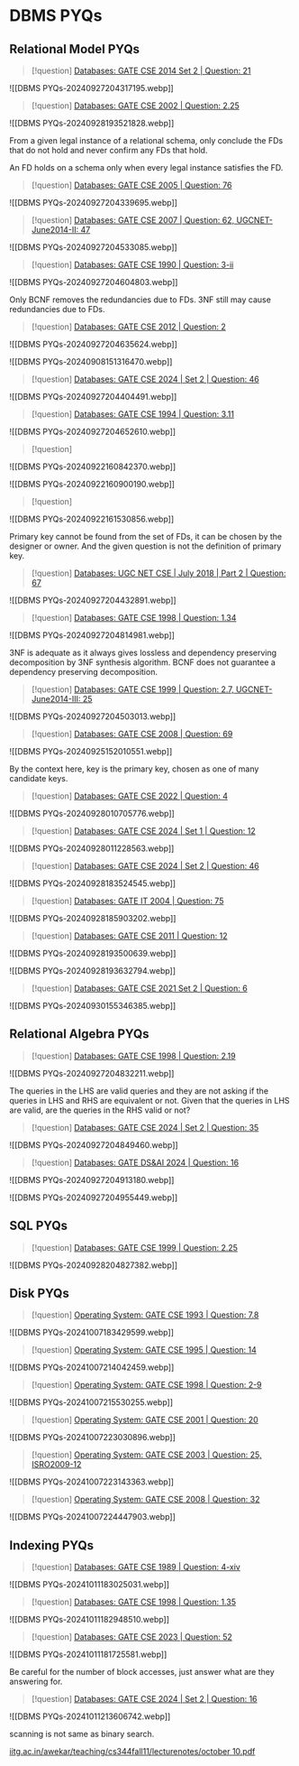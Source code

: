 # DBMS PYQs

## Relational Model PYQs


> [!question] 
> [Databases: GATE CSE 2014 Set 2 | Question: 21](https://gateoverflow.in/1978/gate-cse-2014-set-2-question-21)

![[DBMS PYQs-20240927204317195.webp]]


> [!question] 
> [Databases: GATE CSE 2002 | Question: 2.25](https://gateoverflow.in/855/gate-cse-2002-question-2-25)

![[DBMS PYQs-20240928193521828.webp]]

From a given legal instance of a relational schema, only conclude the FDs that do not hold and never confirm any FDs that hold.

An FD holds on a schema only when every legal instance satisfies the FD.

> [!question] 
> [Databases: GATE CSE 2005 | Question: 76](https://gateoverflow.in/1399/gate-cse-2005-question-76)

![[DBMS PYQs-20240927204339695.webp]]


> [!question] 
> [Databases: GATE CSE 2007 | Question: 62, UGCNET-June2014-II: 47](https://gateoverflow.in/1260/gate-cse-2007-question-62-ugcnet-june2014-ii-47)

![[DBMS PYQs-20240927204533085.webp]]

> [!question] 
> [Databases: GATE CSE 1990 | Question: 3-ii](https://gateoverflow.in/84054/gate-cse-1990-question-3-ii)

![[DBMS PYQs-20240927204604803.webp]]

Only BCNF removes the redundancies due to FDs. 3NF still may cause redundancies due to FDs.


> [!question] 
> [Databases: GATE CSE 2012 | Question: 2](https://gateoverflow.in/34/gate-cse-2012-question-2?show=433455#c433455)

![[DBMS PYQs-20240927204635624.webp]]

![[DBMS PYQs-20240908151316470.webp]]


> [!question] 
> [Databases: GATE CSE 2024 | Set 2 | Question: 46](https://gateoverflow.in/422851/gate-cse-2024-set-2-question-46)

![[DBMS PYQs-20240927204404491.webp]]



> [!question] 
> [Databases: GATE CSE 1994 | Question: 3.11](https://gateoverflow.in/2497/gate-cse-1994-question-3-11?show=243071)

![[DBMS PYQs-20240927204652610.webp]]


> [!question] 

![[DBMS PYQs-20240922160842370.webp]]

![[DBMS PYQs-20240922160900190.webp]]


> [!question] 

![[DBMS PYQs-20240922161530856.webp]]


Primary key cannot be found from the set of FDs, it can be chosen by the designer or owner. And the given question is not the definition of primary key.


> [!question] 
> [Databases: UGC NET CSE | July 2018 | Part 2 | Question: 67](https://gateoverflow.in/225819/ugc-net-cse-july-2018-part-2-question-67)

![[DBMS PYQs-20240927204432891.webp]]


> [!question] 
> [Databases: GATE CSE 1998 | Question: 1.34](https://gateoverflow.in/1671/gate-cse-1998-question-1-34)

![[DBMS PYQs-20240927204814981.webp]]


3NF is adequate as it always gives lossless and dependency preserving decomposition by 3NF synthesis algorithm.
BCNF does not guarantee a dependency preserving decomposition.


> [!question] 
> [Databases: GATE CSE 1999 | Question: 2.7, UGCNET-June2014-III: 25](https://gateoverflow.in/1485/gate-cse-1999-question-2-7-ugcnet-june2014-iii-25)

![[DBMS PYQs-20240927204503013.webp]]


> [!question] 
> [Databases: GATE CSE 2008 | Question: 69](https://gateoverflow.in/492/gate-cse-2008-question-69)

![[DBMS PYQs-20240925152010551.webp]]


By the context here, key is the primary key, chosen as one of many candidate keys.


> [!question] 
> [Databases: GATE CSE 2022 | Question: 4](https://gateoverflow.in/371932/gate-cse-2022-question-4)

![[DBMS PYQs-20240928010705776.webp]]


> [!question] 
> [Databases: GATE CSE 2024 | Set 1 | Question: 12](https://gateoverflow.in/422830/gate-cse-2024-set-1-question-12)

![[DBMS PYQs-20240928011228563.webp]]


> [!question] 
> [Databases: GATE CSE 2024 | Set 2 | Question: 46](https://gateoverflow.in/422851/gate-cse-2024-set-2-question-46)

![[DBMS PYQs-20240928183524545.webp]]


> [!question] 
> [Databases: GATE IT 2004 | Question: 75](https://gateoverflow.in/3719/gate-it-2004-question-75)

![[DBMS PYQs-20240928185903202.webp]]


> [!question] 
> [Databases: GATE CSE 2011 | Question: 12](https://gateoverflow.in/2114/gate-cse-2011-question-12)

![[DBMS PYQs-20240928193500639.webp]]



![[DBMS PYQs-20240928193632794.webp]]


> [!question] 
> [Databases: GATE CSE 2021 Set 2 | Question: 6](https://gateoverflow.in/357534/gate-cse-2021-set-2-question-6)

![[DBMS PYQs-20240930155346385.webp]]


## Relational Algebra PYQs


> [!question] 
> [Databases: GATE CSE 1998 | Question: 2.19](https://gateoverflow.in/1692/gate-cse-1998-question-2-19)

![[DBMS PYQs-20240927204832211.webp]]


The queries in the LHS are valid queries and they are not asking if the queries in LHS and RHS are equivalent or not.
Given that the queries in LHS are valid, are the queries in the RHS valid or not?


> [!question] 
> [Databases: GATE CSE 2024 | Set 2 | Question: 35](https://gateoverflow.in/422862/gate-cse-2024-set-2-question-35)

![[DBMS PYQs-20240927204849460.webp]]


> [!question] 
> [Databases: GATE DS&AI 2024 | Question: 16](https://gateoverflow.in/422946/gate-ds%26ai-2024-question-16)

![[DBMS PYQs-20240927204913180.webp]]



![[DBMS PYQs-20240927204955449.webp]]


## SQL PYQs


> [!question] 
> [Databases: GATE CSE 1999 | Question: 2.25](https://gateoverflow.in/1502/gate-cse-1999-question-2-25)

![[DBMS PYQs-20240928204827382.webp]]



## Disk PYQs

> [!question] 
> [Operating System: GATE CSE 1993 | Question: 7.8](https://gateoverflow.in/2296/gate-cse-1993-question-7-8)

![[DBMS PYQs-20241007183429599.webp]]


> [!question] 
> [Operating System: GATE CSE 1995 | Question: 14](https://gateoverflow.in/2650/gate-cse-1995-question-14)

![[DBMS PYQs-20241007214042459.webp]]


> [!question] 
> [Operating System: GATE CSE 1998 | Question: 2-9](https://gateoverflow.in/1681/gate-cse-1998-question-2-9)

![[DBMS PYQs-20241007215530255.webp]]


> [!question] 
> [Operating System: GATE CSE 2001 | Question: 20](https://gateoverflow.in/761/gate-cse-2001-question-20)

![[DBMS PYQs-20241007223030896.webp]]


> [!question] 
> [Operating System: GATE CSE 2003 | Question: 25, ISRO2009-12](https://gateoverflow.in/915/gate-cse-2003-question-25-isro2009-12)

![[DBMS PYQs-20241007223143363.webp]]


> [!question] 
> [Operating System: GATE CSE 2008 | Question: 32](https://gateoverflow.in/443/gate-cse-2008-question-32)

![[DBMS PYQs-20241007224447903.webp]]


## Indexing PYQs


> [!question] 
> [Databases: GATE CSE 1989 | Question: 4-xiv](https://gateoverflow.in/88228/gate-cse-1989-question-4-xiv)

![[DBMS PYQs-20241011183025031.webp]]



> [!question] 
> [Databases: GATE CSE 1998 | Question: 1.35](https://gateoverflow.in/1672/gate-cse-1998-question-1-35)

![[DBMS PYQs-20241011182948510.webp]]



> [!question] 
> [Databases: GATE CSE 2023 | Question: 52](https://gateoverflow.in/399259/gate-cse-2023-question-52)

![[DBMS PYQs-20241011181725581.webp]]



Be careful for the number of block accesses, just answer what are they answering for.



> [!question] 
> [Databases: GATE CSE 2024 | Set 2 | Question: 16](https://gateoverflow.in/422881/gate-cse-2024-set-2-question-16)

![[DBMS PYQs-20241011213606742.webp]]

scanning is not same as binary search.

[iitg.ac.in/awekar/teaching/cs344fall11/lecturenotes/october 10.pdf](https://www.iitg.ac.in/awekar/teaching/cs344fall11/lecturenotes/october%2010.pdf)







